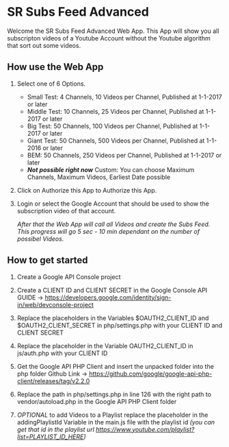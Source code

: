 # SR Subs Feed Advanced

Welcome the SR Subs Feed Advanced Web App.
This App will show you all subscripton videos of a Youtube Account without the Youtube algorithm that sort out some videos.

## How use the Web App

1. Select one of 6 Options.
    - Small Test: 4 Channels, 10 Videos per Channel, Published at 1-1-2017 or later
    - Middle Test: 10 Channels, 25 Videos per Channel, Published at 1-1-2017 or later
    - Big Test: 50 Channels, 100 Videos per Channel, Published at 1-1-2017 or later
    - Giant Test: 50 Channels, 500 Videos per Channel, Published at 1-1-2016 or later
    - BEM: 50 Channels, 250 Videos per Channel, Published at 1-1-2017 or later
    - **_Not possible right now_** Custom: You can choose Maximum Channels, Maximum Videos, Earliest Date possible 

2. Click on Authorize this App to Authorize this App.

3. Login or select the Google Account that should be used to show the subscription video of that account.

    *After that the Web App will call all Videos and create the Subs Feed. 
    This progress will go 5 sec - 10 min dependant on the number of possibel Videos.*

## How to get started

1. Create a Google API Console project

2. Create a CLIENT ID and CLIENT SECRET in the Google Console API 
    GUIDE -> https://developers.google.com/identity/sign-in/web/devconsole-project

3. Replace the placeholders in the Variables $OAUTH2_CLIENT_ID and $OAUTH2_CLIENT_SECRET in php/settings.php with your CLIENT ID and CLIENT SECRET

4. Replace the placeholder in the Variable OAUTH2_CLIENT_ID in js/auth.php with your CLIENT ID

5. Get the Google API PHP Client and insert the unpacked folder into the php folder
    Github Link -> https://github.com/google/google-api-php-client/releases/tag/v2.2.0
    
6. Replace the path in php/settings.php in line 126 with the right path to vendor/autoload.php in the Google API PHP Client folder

7. *OPTIONAL* to add Videos to a Playlist replace the placeholder in the addingPlaylistId Variable in the main.js file with the playlist id *(you can get that id in the playlist url https://www.youtube.com/playlist?list=PLAYLIST_ID_HERE)*

